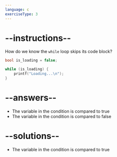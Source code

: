 ```yaml
---
language: c
exerciseType: 3
---
```


# --instructions--

How do we know the `while` loop skips its code block?
```c
bool is_loading = false;

while (is_loading) {
    printf("Loading...\n");
}
```

# --answers--

- The variable in the condition is compared to true
- The variable in the condition is compared to false

# --solutions--

- The variable in the condition is compared to true
